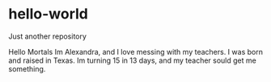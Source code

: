 # hello-world
Just another repository

Hello Mortals 
Im Alexandra, and I love messing with my teachers. I was born and raised in Texas. Im turning 15 in 13 days, and my teacher sould get me something. 
